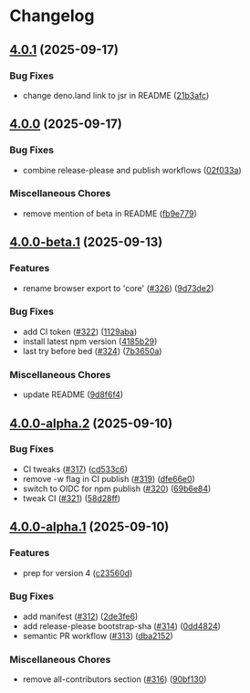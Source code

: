 # Changelog

## [4.0.1](https://github.com/bgub/eta/compare/eta-v4.0.0...eta-v4.0.1) (2025-09-17)


### Bug Fixes

* change deno.land link to jsr in README ([21b3afc](https://github.com/bgub/eta/commit/21b3afc82318d37e410ec49121c57feba7785445))

## [4.0.0](https://github.com/bgub/eta/compare/eta-v4.0.0-beta.1...eta-v4.0.0) (2025-09-17)


### Bug Fixes

* combine release-please and publish workflows ([02f033a](https://github.com/bgub/eta/commit/02f033a2db05f98b246e254288a21ca2b2e14fd8))


### Miscellaneous Chores

* remove mention of beta in README ([fb9e779](https://github.com/bgub/eta/commit/fb9e7795f6ed81d4cdcec831518af0b503821137))

## [4.0.0-beta.1](https://github.com/bgub/eta/compare/eta-v4.0.0-alpha.2...eta-v4.0.0-beta.1) (2025-09-13)


### Features

* rename browser export to 'core' ([#326](https://github.com/bgub/eta/issues/326)) ([9d73de2](https://github.com/bgub/eta/commit/9d73de247d2cc0ae824ab47623240ee3e5c5088a))


### Bug Fixes

* add CI token ([#322](https://github.com/bgub/eta/issues/322)) ([1129aba](https://github.com/bgub/eta/commit/1129aba061d53d9e2a379b6c86f9b3f453a1b569))
* install latest npm version ([4185b29](https://github.com/bgub/eta/commit/4185b290717cba0fc33e8044f0e6d464d1dce4b6))
* last try before bed ([#324](https://github.com/bgub/eta/issues/324)) ([7b3650a](https://github.com/bgub/eta/commit/7b3650a26a9fd69e4df78a60614ad10164154b2d))


### Miscellaneous Chores

* update README ([9d8f6f4](https://github.com/bgub/eta/commit/9d8f6f480beacea41aa39458699347022c15025a))

## [4.0.0-alpha.2](https://github.com/bgub/eta/compare/eta-v4.0.0-alpha.1...eta-v4.0.0-alpha.2) (2025-09-10)


### Bug Fixes

* CI tweaks ([#317](https://github.com/bgub/eta/issues/317)) ([cd533c6](https://github.com/bgub/eta/commit/cd533c63a1f03919a68145cb4cdb09a3346e53fa))
* remove -w flag in CI publish ([#319](https://github.com/bgub/eta/issues/319)) ([dfe66e0](https://github.com/bgub/eta/commit/dfe66e022f1763264fe12ce9cc885d85437560ae))
* switch to OIDC for npm publish ([#320](https://github.com/bgub/eta/issues/320)) ([69b6e84](https://github.com/bgub/eta/commit/69b6e8447f6a6f2a3c1923d6ccc521a7a7a37693))
* tweak CI ([#321](https://github.com/bgub/eta/issues/321)) ([58d28ff](https://github.com/bgub/eta/commit/58d28ff6d0b49ce6e7e344e7eb77f00e4937b686))

## [4.0.0-alpha.1](https://github.com/bgub/eta/compare/eta-v3.5.0...eta-v4.0.0-alpha.1) (2025-09-10)


### Features

* prep for version 4 ([c23560d](https://github.com/bgub/eta/commit/c23560debc876aa78725d88b9300c81c92b0a5f4))


### Bug Fixes

* add manifest ([#312](https://github.com/bgub/eta/issues/312)) ([2de3fe6](https://github.com/bgub/eta/commit/2de3fe6716e284963040d282d21605abe4dd273a))
* add release-please bootstrap-sha ([#314](https://github.com/bgub/eta/issues/314)) ([0dd4824](https://github.com/bgub/eta/commit/0dd48248a2737899600084626425b53bfc166130))
* semantic PR workflow ([#313](https://github.com/bgub/eta/issues/313)) ([dba2152](https://github.com/bgub/eta/commit/dba215257c7c286c2fdb84cfc8b055457c56754e))


### Miscellaneous Chores

* remove all-contributors section ([#316](https://github.com/bgub/eta/issues/316)) ([90bf130](https://github.com/bgub/eta/commit/90bf1309ae90b16ee03fbf95b8845c3ceef653e9))
